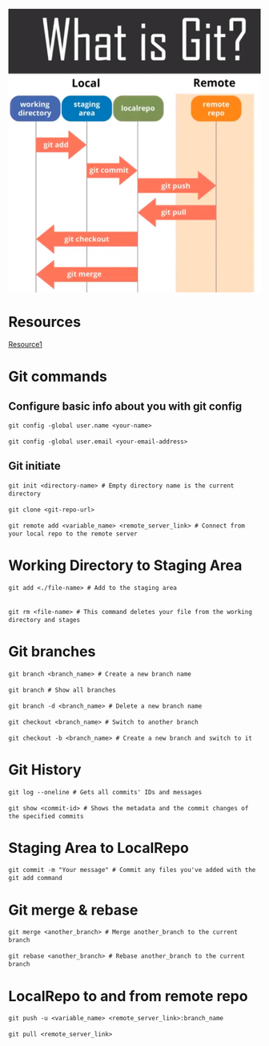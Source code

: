 ![kiku](./Git-env.png)
# Resources
[Resource1](https://youtu.be/GzIFoJBVwh8?t=4261)

# Git commands
## Configure basic info about you with git config
```
git config -global user.name <your-name>

git config -global user.email <your-email-address>
```
## Git initiate
```
git init <directory-name> # Empty directory name is the current directory

git clone <git-repo-url>

git remote add <variable_name> <remote_server_link> # Connect from your local repo to the remote server

```

# Working Directory to Staging Area
```
git add <./file-name> # Add to the staging area


git rm <file-name> # This command deletes your file from the working directory and stages 
```

# Git branches
```
git branch <branch_name> # Create a new branch name

git branch # Show all branches

git branch -d <branch_name> # Delete a new branch name

git checkout <branch_name> # Switch to another branch

git checkout -b <branch_name> # Create a new branch and switch to it
```

# Git History
```
git log --oneline # Gets all commits' IDs and messages

git show <commit-id> # Shows the metadata and the commit changes of the specified commits
```

# Staging Area to LocalRepo
```
git commit -m "Your message" # Commit any files you've added with the git add command
```

# Git merge & rebase
```
git merge <another_branch> # Merge another_branch to the current branch

git rebase <another_branch> # Rebase another_branch to the current branch
```

# LocalRepo to and from remote repo
```
git push -u <variable_name> <remote_server_link>:branch_name

git pull <remote_server_link>
```